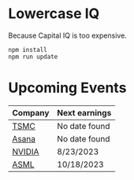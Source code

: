 # Lowercase IQ

Because Capital IQ is too expensive.

```
npm install
npm run update
```

# Upcoming Events

Company | Next earnings
--- | ---
[TSMC](https://investor.tsmc.com/english/financial-calendar) | No date found
[Asana](https://investors.asana.com/events-and-presentations/) | No date found
[NVIDIA](https://investor.nvidia.com/events-and-presentations/events-and-presentations/) | 8/23/2023
[ASML](https://www.asml.com/en/investors/financial-calendar) | 10/18/2023